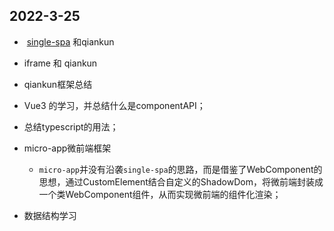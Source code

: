 ## 2022-3-25

-  [single-spa](https://github.com/CanopyTax/single-spa) 和qiankun

- iframe 和 qiankun

- qiankun框架总结

- Vue3 的学习，并总结什么是componentAPI；

- 总结typescript的用法；

- micro-app微前端框架
  
  - `micro-app`并没有沿袭`single-spa`的思路，而是借鉴了WebComponent的思想，通过CustomElement结合自定义的ShadowDom，将微前端封装成一个类WebComponent组件，从而实现微前端的组件化渲染；

- 数据结构学习
